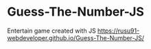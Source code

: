 # Guess-The-Number-JS
Entertain game created with JS
https://rusu91-webdeveloper.github.io/Guess-The-Number-JS/
